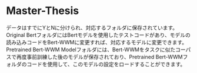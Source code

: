 # Master-Thesis
データはすでにYとNに分けられ、対応するフォルダに保存されています。Original BertフォルダにはBertモデルを使用したテストコードがあり、モデルの読み込みコードをBert-WWMに変更すれば、対応するモデルに変更できます。Pretrained Bert-WWM Modelフォルダには、Bert-WWMをタスクに似たコーパスで再度事前訓練した後のモデルが保存されており、Pretrained Bert-WWMフォルダのコードを使用して、このモデルの設定をロードすることができます。
